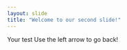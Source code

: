 ```yaml
---
layout: slide
title: "Welcome to our second slide!"
---
```

Your test 
Use the left arrow to go  back!

